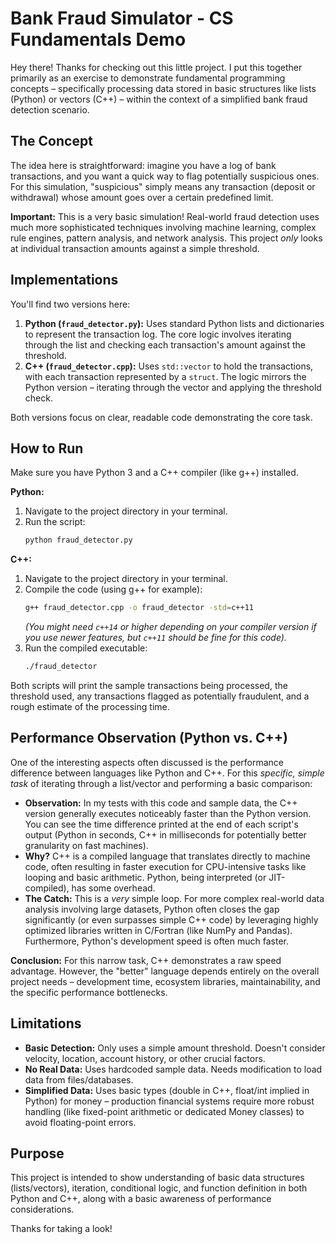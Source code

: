 # Bank Fraud Simulator - CS Fundamentals Demo

Hey there! Thanks for checking out this little project. I put this together primarily as an exercise to demonstrate fundamental programming concepts – specifically processing data stored in basic structures like lists (Python) or vectors (C++) – within the context of a simplified bank fraud detection scenario.

## The Concept

The idea here is straightforward: imagine you have a log of bank transactions, and you want a quick way to flag potentially suspicious ones. For this simulation, "suspicious" simply means any transaction (deposit or withdrawal) whose amount goes over a certain predefined limit.

**Important:** This is a very basic simulation! Real-world fraud detection uses much more sophisticated techniques involving machine learning, complex rule engines, pattern analysis, and network analysis. This project *only* looks at individual transaction amounts against a simple threshold.

## Implementations

You'll find two versions here:

1.  **Python (`fraud_detector.py`):** Uses standard Python lists and dictionaries to represent the transaction log. The core logic involves iterating through the list and checking each transaction's amount against the threshold.
2.  **C++ (`fraud_detector.cpp`):** Uses `std::vector` to hold the transactions, with each transaction represented by a `struct`. The logic mirrors the Python version – iterating through the vector and applying the threshold check.

Both versions focus on clear, readable code demonstrating the core task.

## How to Run

Make sure you have Python 3 and a C++ compiler (like g++) installed.

**Python:**

1.  Navigate to the project directory in your terminal.
2.  Run the script:
    ```bash
    python fraud_detector.py
    ```

**C++:**

1.  Navigate to the project directory in your terminal.
2.  Compile the code (using g++ for example):
    ```bash
    g++ fraud_detector.cpp -o fraud_detector -std=c++11
    ```
    *(You might need `c++14` or higher depending on your compiler version if you use newer features, but `c++11` should be fine for this code).*
3.  Run the compiled executable:
    ```bash
    ./fraud_detector
    ```

Both scripts will print the sample transactions being processed, the threshold used, any transactions flagged as potentially fraudulent, and a rough estimate of the processing time.

## Performance Observation (Python vs. C++)

One of the interesting aspects often discussed is the performance difference between languages like Python and C++. For this *specific, simple task* of iterating through a list/vector and performing a basic comparison:

*   **Observation:** In my tests with this code and sample data, the C++ version generally executes noticeably faster than the Python version. You can see the time difference printed at the end of each script's output (Python in seconds, C++ in milliseconds for potentially better granularity on fast machines).
*   **Why?** C++ is a compiled language that translates directly to machine code, often resulting in faster execution for CPU-intensive tasks like looping and basic arithmetic. Python, being interpreted (or JIT-compiled), has some overhead.
*   **The Catch:** This is a *very* simple loop. For more complex real-world data analysis involving large datasets, Python often closes the gap significantly (or even surpasses simple C++ code) by leveraging highly optimized libraries written in C/Fortran (like NumPy and Pandas). Furthermore, Python's development speed is often much faster.

**Conclusion:** For this narrow task, C++ demonstrates a raw speed advantage. However, the "better" language depends entirely on the overall project needs – development time, ecosystem libraries, maintainability, and the specific performance bottlenecks.

## Limitations

*   **Basic Detection:** Only uses a simple amount threshold. Doesn't consider velocity, location, account history, or other crucial factors.
*   **No Real Data:** Uses hardcoded sample data. Needs modification to load data from files/databases.
*   **Simplified Data:** Uses basic types (double in C++, float/int implied in Python) for money – production financial systems require more robust handling (like fixed-point arithmetic or dedicated Money classes) to avoid floating-point errors.

## Purpose

This project is intended to show understanding of basic data structures (lists/vectors), iteration, conditional logic, and function definition in both Python and C++, along with a basic awareness of performance considerations.

Thanks for taking a look!
